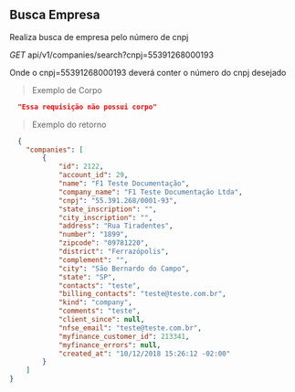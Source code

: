 ## Busca Empresa

Realiza busca de empresa pelo número de cnpj

<div class="api-endpoint">
  <div class="endpoint-data">
    <i class="label label-get">GET</i>
     api/v1/companies/search?cnpj=55391268000193
  </div>
</div>

Onde o cnpj=55391268000193 deverá conter o número do cnpj desejado

> Exemplo de Corpo

```json
  "Essa requisição não possui corpo"
```

> Exemplo do retorno

```json
  {
    "companies": [
        {
            "id": 2122,
            "account_id": 29,
            "name": "F1 Teste Documentação",
            "company_name": "F1 Teste Documentação Ltda",
            "cnpj": "55.391.268/0001-93",
            "state_inscription": "",
            "city_inscription": "",
            "address": "Rua Tiradentes",
            "number": "1899",
            "zipcode": "09781220",
            "district": "Ferrazópolis",
            "complement": "",
            "city": "São Bernardo do Campo",
            "state": "SP",
            "contacts": "teste",
            "billing_contacts": "teste@teste.com.br",
            "kind": "company",
            "comments": "teste",
            "client_since": null,
            "nfse_email": "teste@teste.com.br",
            "myfinance_customer_id": 213341,
            "myfinance_errors": null,
            "created_at": "10/12/2018 15:26:12 -02:00"
        }
    ]
}
```
